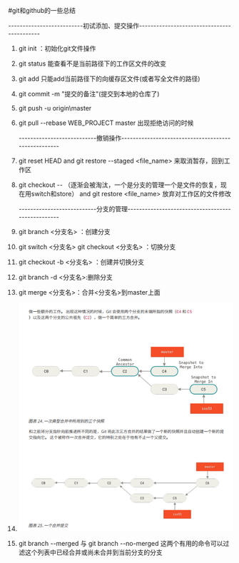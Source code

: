 #git和github的一些总结

   --------------------------初试添加、提交操作-------------------------------------------

1. git init ：初始化git文件操作
2. git status 能查看不是当前路径下的工作区文件的改变
3. git add <filename> 只能add当前路径下的向缓存区文件(或者写全文件的路径)
4. git commit -m "提交的备注"(提交到本地的仓库了)
5. git push -u origin\master
6. git pull --rebase WEB_PROJECT master  出现拒绝访问的时候

   ---------------------------撤销操作----------------------------------------------------

1. git reset HEAD <filename> and git restore --staged <file_name> 来取消暂存，回到工作区
2. git checkout -- <filename>（逐渐会被淘汰，一个是分支的管理一个是文件的恢复，现在用switch和store） and git restore <file_name>  放弃对工作区的文件修改

   ---------------------------分支的管理--------------------------------------------------

1. git branch <分支名> ：创建分支
2. git switch <分支名> git checkout <分支名> ：切换分支
3. git checkout  -b <分支名> ：创建并切换分支
4. git branch -d <分支名>:删除分支
5. git merge <分支名>：合并<分支名>到master上面
6. ![](2022-04-21-18-11-48.png)
7. git branch --merged 与 git branch --no-merged 这两个有用的命令可以过滤这个列表中已经合并或尚未合并到当前分支的分支